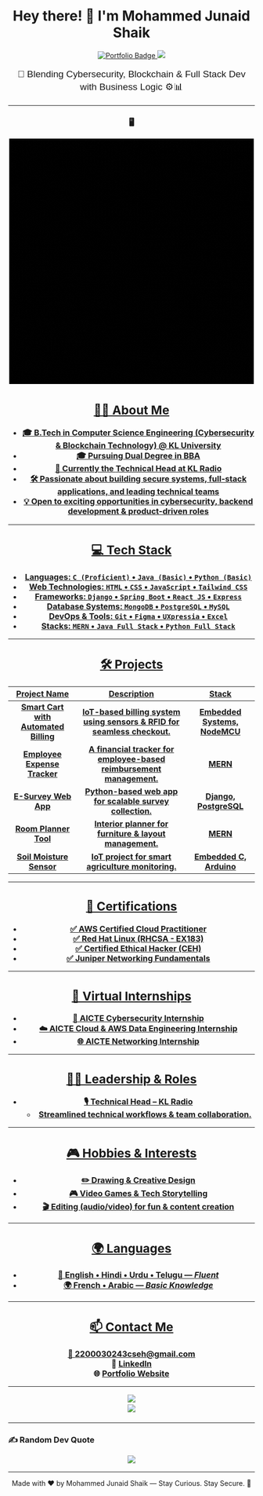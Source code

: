 <div align="center">
  <h1>Hey there! 👋 I'm Mohammed Junaid Shaik</h1>
</div>

<p align="center">
  <a href="https://mjs-portfolio-t.vercel.app/" target="_blank">
    <img src="https://img.shields.io/badge/Portfolio-Visit-2ECC71?style=for-the-badge&logo=three.js" alt="Portfolio Badge" />
  </a>
  <a href="https://www.linkedin.com/in/mohammedjunaid-shaik" target="_blank">
    <img src="https://img.shields.io/badge/LinkedIn-Connect-blue?style=for-the-badge&logo=linkedin" />
  </a>
</p>

<div align="center">
  <p style="font-size: 1.2rem; font-family: 'Poppins', sans-serif;">
    🚀 Blending Cybersecurity, Blockchain & Full Stack Dev with Business Logic ⚙️📊
  </p>
</div>

---
<h3 align="center">🖥️

<p align="center">
  <a href="https://junaidshaik77.github.io/" target="_blank">
    <img src="./assets/junaid.gif" width="500" alt="Portfolio Demo" />
  </a>
</p>

<p align="center">
  <a href="https://junaidshaik77.github.io/">
</p>


## 👨‍🎓 About Me

- 🎓 B.Tech in **Computer Science Engineering** (Cybersecurity & Blockchain Technology) @ **KL University**
- 🎓 Pursuing **Dual Degree in BBA**
- 💼 Currently the **Technical Head** at **KL Radio**
- 🛠️ Passionate about building secure systems, full-stack applications, and leading technical teams
- 💡 Open to exciting opportunities in cybersecurity, backend development & product-driven roles

---

## 💻 Tech Stack

- **Languages**: `C (Proficient)` • `Java (Basic)` • `Python (Basic)`
- **Web Technologies**: `HTML` • `CSS` • `JavaScript` • `Tailwind CSS`
- **Frameworks**: `Django` • `Spring Boot` • `React JS` • `Express`
- **Database Systems**: `MongoDB` • `PostgreSQL` • `MySQL`
- **DevOps & Tools**: `Git` • `Figma` • `UXpressia` • `Excel`
- **Stacks**: `MERN` • `Java Full Stack` • `Python Full Stack`

---

## 🛠 Projects

| Project Name | Description | Stack |
|--------------|-------------|-------|
| **Smart Cart with Automated Billing** | IoT-based billing system using sensors & RFID for seamless checkout. | Embedded Systems, NodeMCU |
| **Employee Expense Tracker** | A financial tracker for employee-based reimbursement management. | MERN |
| **E-Survey Web App** | Python-based web app for scalable survey collection. | Django, PostgreSQL |
| **Room Planner Tool** | Interior planner for furniture & layout management. | MERN |
| **Soil Moisture Sensor** | IoT project for smart agriculture monitoring. | Embedded C, Arduino |

---

## 📜 Certifications

- ✅ **AWS Certified Cloud Practitioner**  
- ✅ **Red Hat Linux (RHCSA - EX183)**  
- ✅ **Certified Ethical Hacker (CEH)**  
- ✅ **Juniper Networking Fundamentals**

---

## 🧪 Virtual Internships

- 🔐 AICTE Cybersecurity Internship  
- ☁️ AICTE Cloud & AWS Data Engineering Internship  
- 🌐 AICTE Networking Internship  

---

## 🧑‍🏫 Leadership & Roles

- 🎙️ **Technical Head – KL Radio**  
  - Streamlined technical workflows & team collaboration.

---

## 🎮 Hobbies & Interests

- ✏️ Drawing & Creative Design  
- 🎮 Video Games & Tech Storytelling  
- 🎬 Editing (audio/video) for fun & content creation

---

## 🌍 Languages

- 💬 English • Hindi • Urdu • Telugu — *Fluent*  
- 🌍 French • Arabic — *Basic Knowledge*

---

## 📫 Contact Me

<p align="center">
  📧 <a href="mailto:2200030243cseh@gmail.com">2200030243cseh@gmail.com</a> <br/>
  🔗 <a href="https://www.linkedin.com/in/mohammedjunaid-shaik">LinkedIn</a> <br/>
  🌐 <a href="https://mjs-portfolio-t.vercel.app/">Portfolio Website</a> <br/>
</p>

---

<div align="center">
  <img src="https://github-readme-stats.vercel.app/api?username=JunaidShaik77&show_icons=true&theme=react&hide_border=true" />
  <br/>
  <img src="https://github-readme-streak-stats.herokuapp.com?user=JunaidShaik77&theme=react&hide_border=true" />
</div>

---

### ✍️ Random Dev Quote
<div align="center">
  <img src="https://quotes-github-readme.vercel.app/api?type=horizontal&theme=radical" />
</div>

---

<div align="center">
  Made with ❤️ by Mohammed Junaid Shaik — Stay Curious. Stay Secure. 🔐
</div>
